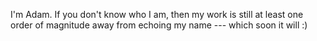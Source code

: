 I'm Adam. If you don't know who I am, then my work is still at least one order of magnitude away from echoing my name --- which soon it will :)
